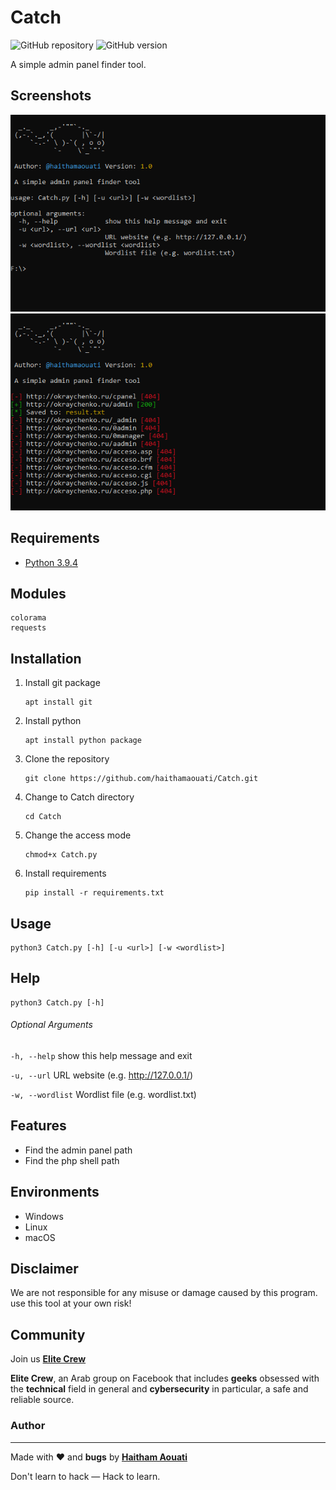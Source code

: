# Catch

![GitHub repository](https://img.shields.io/badge/haithamaouati-Catch-blue?style=flat-square&logo=github)
![GitHub version](https://img.shields.io/badge/version-1.0-yellow?style=flat-square)

A simple admin panel finder tool.

Screenshots
----
![Screenshot](https://raw.githubusercontent.com/haithamaouati/Catch/main/screenshot.png?raw=true "Optional Title")
![Screenshot](https://raw.githubusercontent.com/haithamaouati/Catch/main/screenshot2.png?raw=true "Optional Title")

Requirements
----
* [Python 3.9.4](https://www.python.org)

Modules
----
    colorama
    requests
    
Installation
----
1. Install git package
    ```
    apt install git
    ```
    
2. Install python
    ```
    apt install python package
    ```
    
3. Clone the repository
    ```
    git clone https://github.com/haithamaouati/Catch.git
    ```
4. Change to Catch directory
    ```
    cd Catch
    ```
    
5. Change the access mode
    ```
    chmod+x Catch.py
    ```
    
6. Install requirements
    ```
    pip install -r requirements.txt
    ```
    
Usage
----
    python3 Catch.py [-h] [-u <url>] [-w <wordlist>]

Help
----
    python3 Catch.py [-h]
    
###### Optional Arguments
`-h, --help`
show this help message and exit

`-u, --url`
URL website (e.g. http://127.0.0.1/)

`-w, --wordlist`
Wordlist file (e.g. wordlist.txt)

Features
----
   - Find the admin panel path
   - Find the php shell path

Environments
----
* Windows
* Linux
* macOS

Disclaimer
----
We are not responsible for any misuse or damage caused by this program. use this tool at your own risk!

Community
----
Join us [**Elite Crew**](https://www.facebook.com/groups/elitecrew1/)

**Elite Crew**, an Arab group on Facebook that includes **geeks** obsessed with the **technical** field in general and **cybersecurity** in particular, a safe and reliable source.

### Author
----

Made with ❤️ and **bugs** by [**Haitham Aouati**](https://www.facebook.com/haithamaouati1/)

Don't learn to hack — Hack to learn.
